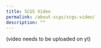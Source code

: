 ```yaml
---
title: SCGS Video
permalink: /about-scgs/scgs-video/
description: ""
---
```

(video needs to be uploaded on yt)
